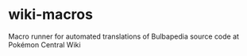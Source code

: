 # wiki-macros
Macro runner for automated translations of Bulbapedia source code at Pokémon Central Wiki

